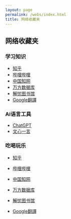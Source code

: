 ```yaml
---
layout: page
permalink: /webs/index.html
title: 网络收藏夹
---
```


## 网络收藏夹

### 学习知识

- <a href="https://www.zhihu.com" target="_blank">知乎</a><br>
- <a href="https://www.bilibili.com" target="_blank">哔哩哔哩</a><br>
- <a href="https://www.cnki.net" target="_blank">中国知网</a><br>
- <a href="https://www.wanfangdata.com.cn" target="_blank">万方数据库</a><br>
- <a href="http://www.jieyoutsg.com" target="_blank">解忧图书馆</a><br>
- <a href="https://translate.google.com.hk" target="_blank">Google翻譯</a><br>

### Ai语言工具
- <a href="https://chat.openai.com/c/81332deb-1dba-4d9a-a40b-0466369aa90d" target="_blank">ChatGPT</a><br>
- <a href="https://yiyan.baidu.com/" target="_blank">文心一言</a><br>


### 吃喝玩乐

- <a href="https://www.zhihu.com" target="_blank">知乎</a>  
- <a href="https://www.bilibili.com" target="_blank">哔哩哔哩</a>  
  
- <a href="https://www.cnki.net" target="_blank">中国知网</a>  
- <a href="https://www.wanfangdata.com.cn" target="_blank">万方数据库</a>  
  
- <a href="http://www.jieyoutsg.com" target="_blank">解忧图书馆</a>  
- <a href="https://translate.google.com.hk" target="_blank">Google翻譯</a>

<br>